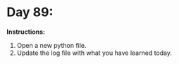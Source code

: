 # Day 89: 
**Instructions:** 
1. Open a new python file.
2. Update the log file with what you have learned today.
